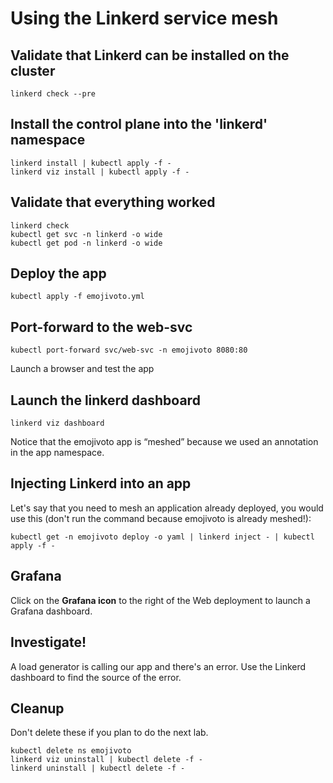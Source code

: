 # Using the Linkerd service mesh

## Validate that Linkerd can be installed on the cluster

    linkerd check --pre

## Install the control plane into the 'linkerd' namespace

    linkerd install | kubectl apply -f -
    linkerd viz install | kubectl apply -f -

## Validate that everything worked

    linkerd check
    kubectl get svc -n linkerd -o wide
    kubectl get pod -n linkerd -o wide

## Deploy the app

    kubectl apply -f emojivoto.yml 

## Port-forward to the web-svc

    kubectl port-forward svc/web-svc -n emojivoto 8080:80

Launch a browser and test the app

## Launch the linkerd dashboard

    linkerd viz dashboard

Notice that the emojivoto app is “meshed” because we used an annotation in the app namespace.

## Injecting Linkerd into an app

Let's say that you need to mesh an application already deployed, you would use this (don't run the command because emojivoto is already meshed!):

    kubectl get -n emojivoto deploy -o yaml | linkerd inject - | kubectl apply -f -

## Grafana

Click on the **Grafana icon** to the right of the Web deployment to launch a Grafana dashboard.

## Investigate!

A load generator is calling our app and there's an error.  Use the Linkerd dashboard to find the source of the error.

## Cleanup

Don't delete these if you plan to do the next lab.

    kubectl delete ns emojivoto
    linkerd viz uninstall | kubectl delete -f -
    linkerd uninstall | kubectl delete -f -
